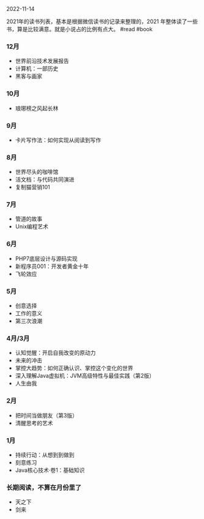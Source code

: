 2022-11-14

2021年的读书列表，基本是根据微信读书的记录来整理的，2021 年整体读了一些书，算是比较满意。就是小说占的比例有点大。
#read 
#book 

### 12月
- 世界前沿技术发展报告
- 计算机：一部历史
- 黑客与画家
### 10月
- 琅琊榜之风起长林
### 9月
- 卡片写作法：如何实现从阅读到写作
### 8月
- 世界尽头的咖啡馆
- 活文档：与代码共同演进
- 复制猫营销101
### 7月
- 管道的故事
- Unix编程艺术
### 6月
- PHP7底层设计与源码实现
- 新程序员001：开发者黄金十年
- 飞轮效应
### 5月
- 创意选择
- 工作的意义
- 第三次浪潮
### 4月/3月
- 认知觉醒：开启自我改变的原动力
- 未来的冲击
- 掌控大趋势：如何正确认识、掌控这个变化的世界
- 深入理解Java虚拟机：JVM高级特性与最佳实践（第2版）
- 人生由我
### 2月
- 把时间当做朋友（第3版）
- 清醒思考的艺术
### 1月
- 持续行动：从想到到做到
- 刻意练习
- Java核心技术·卷1：基础知识

### 长期阅读，不算在月份里了
- 天之下
- 剑来

